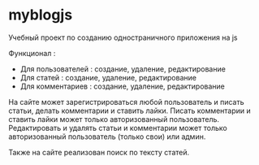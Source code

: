 # myblogjs

Учебный проект по созданию одностраничного приложения на js

Функционал :
- Для пользователей : создание, удаление, редактирование
- Для статей : создание, удаление, редактирование
- Для комментариев : создание, удаление, редактирование

На сайте может зарегистрироваться любой пользователь и писать статьи, делать комментарии и ставить лайки.
Писать комментарии и ставить лайки может только авторизованный пользователь.
Редактировать и удалять статьи и комментарии может только авторизованный пользователь (только свои) или админ.

Также на сайте реализован поиск по тексту статей.


